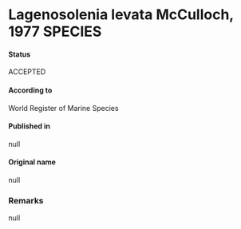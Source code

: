 Lagenosolenia levata McCulloch, 1977 SPECIES
=======

#### Status
ACCEPTED

#### According to
World Register of Marine Species

#### Published in
null

#### Original name
null

### Remarks
null
